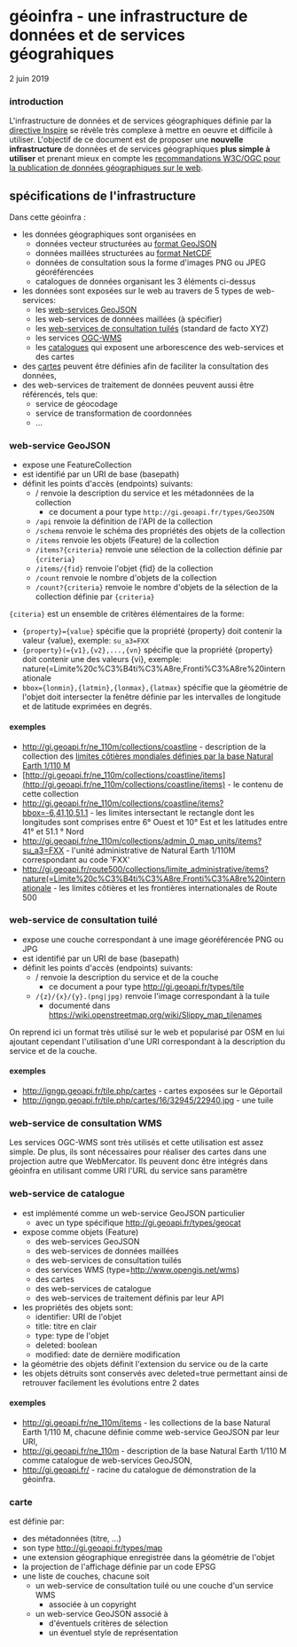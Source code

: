 # géoinfra - une infrastructure de données et de services géograhiques
2 juin 2019

### introduction

L'infrastructure de données et de services géographiques définie par la
[directive Inspire](https://eur-lex.europa.eu/eli/dir/2007/2/oj?locale=fr) se révèle très complexe à mettre en oeuvre
et difficile à utiliser.
L'objectif de ce document est de proposer une **nouvelle infrastructure** de données et de services géographiques 
**plus simple à utiliser** et prenant mieux en compte les
[recommandations W3C/OGC pour la publication de données géographiques sur le web](https://w3c.github.io/sdw/bp/).

## spécifications de l'infrastructure

Dans cette géoinfra :

  - les données géographiques sont organisées en
      - données vecteur structurées au [format GeoJSON](https://tools.ietf.org/html/rfc7946)
      - données maillées structurées au [format NetCDF](https://fr.wikipedia.org/wiki/NetCDF)
      - données de consultation sous la forme d'images PNG ou JPEG géoréférencées
      - catalogues de données organisant les 3 éléments ci-dessus
  - les données sont exposées sur le web au travers de 5 types de web-services:
      - les [web-services GeoJSON](#GeoJSON)
      - les web-services de données maillées (à spécifier)
      - les [web-services de consultation tuilés](#tile) (standard de facto XYZ)
      - les services [OGC-WMS](#wms)
      - les [catalogues](#geocat) qui exposent une arborescence des web-services et des cartes
  - des [cartes](#map) peuvent être définies afin de faciliter la consultation des données,
  - des web-services de traitement de données peuvent aussi être référencés, tels que:
      - service de géocodage
      - service de transformation de coordonnées
      - ...

### web-service GeoJSON<a id='GeoJSON'></a>

- expose une FeatureCollection
- est identifié par un URI de base (basepath)
- définit les points d'accès (endpoints) suivants:
  - / renvoie la description du service et les métadonnées de la collection
      - ce document a pour type `http://gi.geoapi.fr/types/GeoJSON`
  - `/api` renvoie la définition de l'API de la collection
  - `/schema` renvoie le schéma des propriétés des objets de la collection
  - `/items` renvoie les objets (Feature) de la collection
  - `/items?{criteria}` renvoie une sélection de la collection définie par `{criteria}`
  - `/items/{fid}` renvoie l'objet {fid} de la collection
  - `/count` renvoie le nombre d'objets de la collection
  - `/count?{criteria}` renvoie le nombre d'objets de la sélection de la collection définie par `{criteria}`

`{citeria}` est un ensemble de critères élémentaires de la forme:

  - `{property}={value}` spécifie que la propriété {property} doit contenir la valeur {value},
    exemple: `su_a3=FXX`
  - `{property}(={v1},{v2},...,{vn}` spécifie que la propriété {property} doit contenir une des valeurs {vi},
    exemple: nature(=Limite%20c%C3%B4ti%C3%A8re,Fronti%C3%A8re%20internationale
  - `bbox={lonmin},{latmin},{lonmax},{latmax}` spécifie que la géométrie de l'objet doit intersecter la fenêtre définie
    par les intervalles de longitude et de latitude exprimées en degrés.

#### exemples

- <http://gi.geoapi.fr/ne_110m/collections/coastline> - description de
  la collection des [limites côtières mondiales définies par la base Natural Earth 1/110 M](https://www.naturalearthdata.com/downloads/110m-physical-vectors/110m-coastline/)
- [http://gi.geoapi.fr/ne_110m/collections/coastline/items](http://gi.geoapi.fr/ne_110m/collections/coastline/items) - le contenu de cette collection
- <http://gi.geoapi.fr/ne_110m/collections/coastline/items?bbox=-6,41,10,51.1> - les limites intersectant le rectangle
  dont les longitudes sont comprises entre 6° Ouest et 10° Est et les latitudes entre 41° et 51.1 ° Nord
- <http://gi.geoapi.fr/ne_110m/collections/admin_0_map_units/items?su_a3=FXX> - l'unité administrative de Natural Earth 1/110M
  correspondant au code 'FXX'
- <http://gi.geoapi.fr/route500/collections/limite_administrative/items?nature(=Limite%20c%C3%B4ti%C3%A8re,Fronti%C3%A8re%20internationale> - les limites côtières et les frontières internationales de Route 500

### web-service de consultation tuilé<a id='tile'></a>

- expose une couche correspondant à une image géoréférencée PNG ou JPG
- est identifié par un URI de base (basepath)
- définit les points d'accès (endpoints) suivants:
  - / renvoie la description du service et de la couche
      - ce document a pour type http://gi.geoapi.fr/types/tile
  - `/{z}/{x}/{y}.(png|jpg)` renvoie l'image correspondant à la tuile
      - documenté dans https://wiki.openstreetmap.org/wiki/Slippy_map_tilenames

On reprend ici un format très utilisé sur le web et popularisé par OSM
en lui ajoutant cependant l'utilisation d'une URI correspondant à la description du service et de la couche.

#### exemples

- <http://igngp.geoapi.fr/tile.php/cartes> - cartes exposées sur le Géportail
- <http://igngp.geoapi.fr/tile.php/cartes/16/32945/22940.jpg> - une tuile

### web-service de consultation WMS<a id='wms'></a>

Les services OGC-WMS sont très utilisés et cette utilisation est assez simple.
De plus, ils sont nécessaires pour réaliser des cartes dans une projection autre que WebMercator.
Ils peuvent donc être intégrés dans géoinfra en utilisant comme URI l'URL du service sans paramètre

### web-service de catalogue<a id='geocat'></a>
- est implémenté comme un web-service GeoJSON particulier
  - avec un type spécifique http://gi.geoapi.fr/types/geocat
- expose comme objets (Feature)
  - des web-services GeoJSON
  - des web-services de données maillées
  - des web-services de consultation tuilés
  - des services WMS (type=http://www.opengis.net/wms)
  - des cartes
  - des web-services de catalogue
  - des web-services de traitement définis par leur API
- les propriétés des objets sont:
  - identifier: URI de l'objet
  - title: titre en clair
  - type: type de l'objet
  - deleted: boolean
  - modified: date de dernière modification
- la géométrie des objets définit l'extension du service ou de la carte
- les objets détruits sont conservés avec deleted=true permettant ainsi de retrouver facilement les évolutions entre 2 dates

#### exemples

- <http://gi.geoapi.fr/ne_110m/items> - les collections de la base Natural Earth 1/110 M,
  chacune définie comme web-service GeoJSON par leur URI,
- <http://gi.geoapi.fr/ne_110m> - description de la base Natural Earth 1/110 M comme catalogue de web-services GeoJSON,
- <http://gi.geoapi.fr/> - racine du catalogue de démonstration de la géoinfra.

### carte<a id='map'></a>
est définie par:

  - des métadonnées (titre, ...)
  - son type http://gi.geoapi.fr/types/map
  - une extension géographique enregistrée dans la géométrie de l'objet
  - la projection de l'affichage définie par un code EPSG
  - une liste de couches, chacune soit
    - un web-service de consultation tuilé ou une couche d'un service WMS
        - associée à un copyright
    - un web-service GeoJSON associé à
      - d'éventuels critères de sélection
      - un éventuel style de représentation
